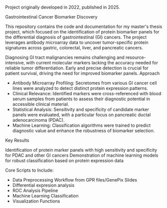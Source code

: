 Project originally developed in 2022, published in 2025.


Gastrointestinal Cancer Biomarker Discovery

This repository contains the code and documentation for my master's thesis project, which focused on the identification of protein biomarker panels for the differential diagnosis of gastrointestinal (GI) cancers. The project leverages antibody microarray data to uncover tumor-specific protein signatures across gastric, colorectal, liver, and pancreatic cancers.

Diagnosing GI tract malignancies remains challenging and resource-intensive, with current molecular markers lacking the accuracy needed for reliable tumor differentiation. Early and precise detection is crucial for patient survival, driving the need for improved biomarker panels.
Approach

- Antibody Microarray Profiling: Secretomes from various GI cancer cell lines were analyzed to detect distinct protein expression patterns.
- Clinical Relevance: Identified markers were cross-referenced with blood serum samples from patients to assess their diagnostic potential in accessible clinical material.
- Statistical Analysis: Sensitivity and specificity of candidate marker panels were evaluated, with a particular focus on pancreatic ductal adenocarcinoma (PDAC).
- Machine Learning: Classification algorithms were trained to predict diagnostic value and enhance the robustness of biomarker selection.

Key Results

Identification of protein marker panels with high sensitivity and specificity for PDAC and other GI cancers
Demonstration of machine learning models for robust classification based on protein expression data

Core Scripts to Include:
- Data Preprocessing Workflow from GPR files/GenePix Slides
- Differential expresion analysis
- ROC Analysis Pipeline
- Machine Learning Classification
- Visualization Functions
